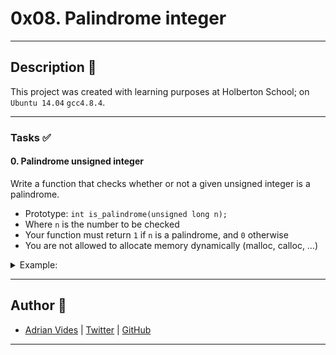 # 0x08. Palindrome integer

---

## Description :newspaper:
This project was created with learning purposes at Holberton School; on `Ubuntu 14.04` `gcc4.8.4`.

---

### Tasks :white_check_mark:

#### 0. Palindrome unsigned integer
Write a function that checks whether or not a given unsigned integer is a palindrome.
- Prototype: `int is_palindrome(unsigned long n);`
- Where `n` is the number to be checked
- Your function must return `1` if `n` is a palindrome, and `0` otherwise
- You are not allowed to allocate memory dynamically (malloc, calloc, …)
<details>
<summary>Example:</summary>

```sh
Your@Shell$ gcc -Wall -Wextra -Werror -pedantic -g3 -o palindrome 0-main.c 0-is_palindrome.c
Your@Shell$ ./palindrome 1
1 is a palindrome.
Your@Shell$ ./palindrome 11
11 is a palindrome.
Your@Shell$ ./palindrome 112
112 is not a palindrome.
Your@Shell$ ./palindrome 121
121 is a palindrome.
Your@Shell$ ./palindrome 12345678987654321
12345678987654321 is a palindrome.
Your@Shell$ ./palindrome 123456789987654321
123456789987654321 is a palindrome.
Your@Shell$ ./palindrome 1234567898654321
1234567898654321 is not a palindrome.
```
</details>

---

## Author :bust_in_silhouette:
- [Adrian Vides] | [Twitter] | [GitHub]


---

[GitHub]: <https://github.com/AdrianVides56>
[Twitter]: <https://twitter.com/termi56661>
[Adrian Vides]: <https://www.linkedin.com/in/adrianvides56/>    